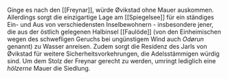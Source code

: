 Ginge es nach den [[Freynar]], würde Øvikstad ohne Mauer auskommen. Allerdings sorgt die einzigartige Lage am [[Spiegelsee]] für ein ständiges Ein- und Aus von verschiedensten Inselbewohnern - insbesondere jener, die aus der östlich gelegenen Halbinsel [[Faulöde]] (von den Einheimischen wegen des schwefligen Geruchs bei ungünstigem Wind auch *Odørun* genannt) zu Wasser anreisen.
Zudem sorgt die Residenz des Jarls von Øvikstad für weitere Sicherheitsvorkehrungen, die Adelsstämmigen würdig sind. Um dem Stolz der Freynar gerecht zu werden, umringt lediglich eine *hölzerne* Mauer die Siedlung.


